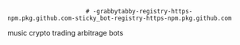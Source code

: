                           # -grabbytabby-registry-https-npm.pkg.github.com-sticky_bot-registry-https-npm.pkg.github.com


music crypto trading arbitrage bots
